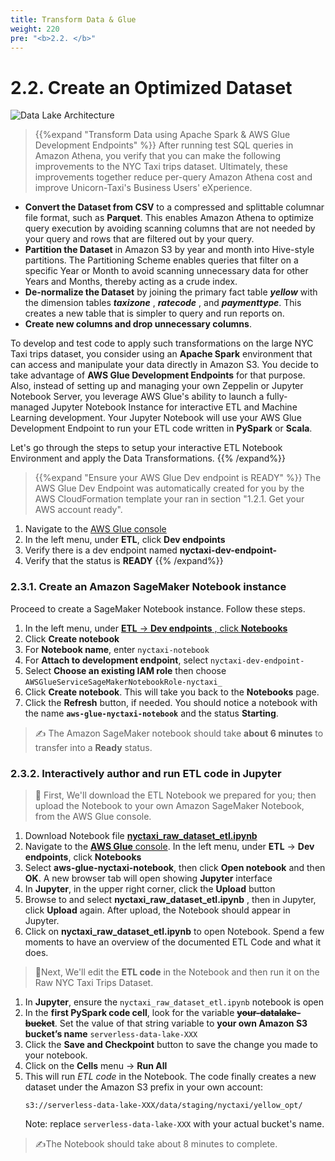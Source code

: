 ```yaml
---
title: Transform Data & Glue
weight: 220
pre: "<b>2.2. </b>"
---
```


# 2.2. Create an Optimized Dataset

![Data Lake Architecture](/images/modules/transform.png?width=50pc)


> {{%expand "Transform Data using Apache Spark & AWS Glue Development Endpoints" %}}
After running test SQL queries in Amazon Athena, you verify that you can make the following improvements to the NYC Taxi trips dataset. Ultimately, these improvements together reduce per-query Amazon Athena cost and improve Unicorn-Taxi's Business Users' eXperience.

- **Convert the Dataset from CSV** to a compressed and splittable columnar file format, such as **Parquet**. This enables Amazon Athena to optimize query execution by avoiding scanning columns that are not needed by your query and rows that are filtered out by your query.
- **Partition the Dataset** in Amazon S3 by year and month into Hive-style partitions. The Partitioning Scheme enables queries that filter on a specific Year or Month to avoid scanning unnecessary data for other Years and Months, thereby acting as a crude index.
- **De-normalize the Dataset** by joining the primary fact table **_yellow_** with the dimension tables **_taxizone_** , **_ratecode_** , and **_paymenttype_**. This creates a new table that is simpler to query and run reports on.
- **Create new columns and drop unnecessary columns**.

To develop and test code to apply such transformations on the large NYC Taxi trips dataset, you consider using an **Apache Spark** environment that can access and manipulate your data directly in Amazon S3. You decide to take advantage of **AWS Glue Development Endpoints** for that purpose. Also, instead of setting up and managing your own Zeppelin or Jupyter Notebook Server, you leverage AWS Glue's ability to launch a fully-managed Jupyter Notebook Instance for interactive ETL and Machine Learning development. Your Jupyter Notebook will use your AWS Glue Development Endpoint to run your ETL code written in **PySpark** or **Scala**.

Let's go through the steps to setup your interactive ETL Notebook Environment and apply the Data Transformations.
{{% /expand%}}

> {{%expand "Ensure your AWS Glue Dev endpoint is READY" %}}
The AWS Glue Dev Endpoint was automatically created for you by the AWS CloudFormation template your ran in section "1.2.1. Get your AWS account ready".

1. Navigate to the [AWS Glue console](https://ap-southeast-1.console.aws.amazon.com/glue/home?region=ap-southeast-1)
2. In the left menu, under **ETL**, click **Dev endpoints**
3. Verify there is a dev endpoint named **nyctaxi-dev-endpoint-**
4. Verify that the status is **READY**
{{% /expand%}}


### 2.3.1. Create an Amazon SageMaker Notebook instance

Proceed to create a SageMaker Notebook instance. Follow these steps.

1. In the left menu, under [**ETL** → **Dev endpoints** , click **Notebooks**](https://ap-southeast-1.console.aws.amazon.com/glue/home?region=ap-southeast-1#etl:tab=notebooks)
2. Click **Create notebook**
3. For **Notebook name**, enter `nyctaxi-notebook`
4. For **Attach to development endpoint**, select `nyctaxi-dev-endpoint-`
5. Select **Choose an existing IAM role** then choose
    `AWSGlueServiceSageMakerNotebookRole-nyctaxi_`
6. Click **Create notebook**. This will take you back to the **Notebooks** page.
7. Click the **Refresh** button, if needed. You should notice a notebook with the name **`aws-glue-nyctaxi-notebook`** and the status **Starting**.

> ✍️ The Amazon SageMaker notebook should take **about 6 minutes** to transfer into a **Ready** status.


### 2.3.2. Interactively author and run ETL code in Jupyter

> 🎯 First, We'll download the ETL Notebook we prepared for you; then upload the Notebook to your own Amazon SageMaker Notebook, from the AWS Glue console.

1. Download Notebook file **[nyctaxi_raw_dataset_etl.ipynb](https://github.com/nnthanh101/serverless-data-lake/blob/nyc-taxi/README/nyc-taxi/nyctaxi_raw_dataset_etl.ipynb)**
2. Navigate to the [**AWS Glue** console](https://ap-southeast-1.console.aws.amazon.com/glue/home?region=ap-southeast-1#etl:tab=notebooks).  In the left menu, under **ETL** → **Dev endpoints**, click **Notebooks**
4. Select **aws-glue-nyctaxi-notebook**, then click **Open notebook** and then **OK**. A new browser tab will open showing **Jupyter** interface
5. In **Jupyter**, in the upper right corner, click the **Upload** button
6. Browse to and select **nyctaxi_raw_dataset_etl.ipynb** , then in Jupyter, click **Upload** again. After upload, the Notebook should appear in Jupyter.
7. Click on **nyctaxi_raw_dataset_etl.ipynb** to open Notebook. Spend a few moments to have an overview of the documented ETL Code and what it does.

> 🎯Next, We'll edit the **ETL code** in the Notebook and then run it on the Raw NYC Taxi Trips Dataset.

1. In **Jupyter**, ensure the `nyctaxi_raw_dataset_etl.ipynb` notebook is open
2. In the **first PySpark code cell**, look for the variable ~~**your-datalake-bucket**~~. Set the value of that string variable to **your own Amazon S3 bucket’s name** `serverless-data-lake-XXX`
3. Click the **Save and Checkpoint** button to save the change you made to your notebook.
4. Click on the **Cells** menu → **Run All**
5. This will run *ETL code* in the Notebook. The code finally creates a new dataset under the Amazon S3 prefix in your own account:
    ```
    s3://serverless-data-lake-XXX/data/staging/nyctaxi/yellow_opt/
    ```
    Note: replace `serverless-data-lake-XXX` with your actual bucket's name.

> ✍️The Notebook should take about 8 minutes to complete.
